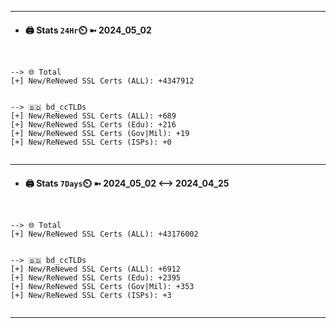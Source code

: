 

---
- #### 🖨️ **Stats** `24Hr`⏲️ ➼ 2024_05_02
```console


--> 🌐 Total
[+] New/ReNewed SSL Certs (ALL): +4347912


--> 🇧🇩 bd_ccTLDs
[+] New/ReNewed SSL Certs (ALL): +689
[+] New/ReNewed SSL Certs (Edu): +216
[+] New/ReNewed SSL Certs (Gov|Mil): +19
[+] New/ReNewed SSL Certs (ISPs): +0


```

---
- #### 🖨️ **Stats** `7Days`⏲️ ➼ 2024_05_02 <--> 2024_04_25
```console


--> 🌐 Total
[+] New/ReNewed SSL Certs (ALL): +43176002


--> 🇧🇩 bd_ccTLDs
[+] New/ReNewed SSL Certs (ALL): +6912
[+] New/ReNewed SSL Certs (Edu): +2395
[+] New/ReNewed SSL Certs (Gov|Mil): +353
[+] New/ReNewed SSL Certs (ISPs): +3


```

---

